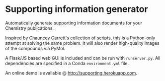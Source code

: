 # Supporting information generator

Automatically generate supporting information documents for your Chemistry publications.

Inspired by [Chauncey Garrett's collection of scripts](https://github.com/chauncey-garrett/gaussian-tools), this is a Python-only attempt at solving the same problem. It will also render high-quality images of the compounds via PyMol. 

A Flask/JS based web GUI is included and can be run with `runserver.py`. All dependencies are specified in a Conda `environment.yml` file.

An online demo is available @ http://supporting.herokuapp.com.
